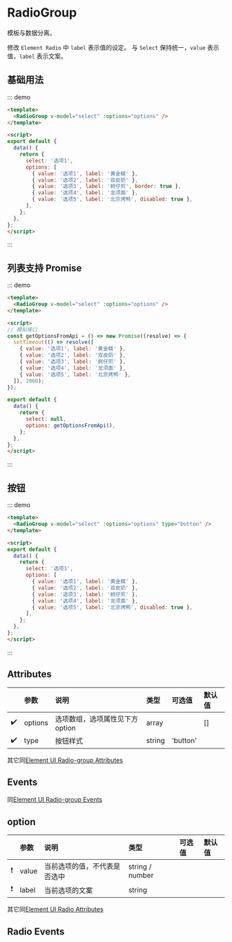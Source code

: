 # RadioGroup

模板与数据分离。

修改 `Element Radio` 中 `label` 表示值的设定。
与 `Select` 保持统一，`value` 表示值，`label` 表示文案。

## 基础用法

::: demo
```html
<template>
  <RadioGroup v-model="select" :options="options" />
</template>

<script>
export default {
  data() {
    return {
      select: '选项1',
      options: [
        { value: '选项1', label: '黄金糕' },
        { value: '选项2', label: '双皮奶' },
        { value: '选项3', label: '蚵仔煎', border: true },
        { value: '选项4', label: '龙须面' },
        { value: '选项5', label: '北京烤鸭', disabled: true },
      ],
    };
  },
};
</script>
```
:::

## 列表支持 Promise

::: demo
```html
<template>
  <RadioGroup v-model="select" :options="options" />
</template>

<script>
// 模拟接口
const getOptionsFromApi = () => new Promise((resolve) => {
  setTimeout(() => resolve([
    { value: '选项1', label: '黄金糕' },
    { value: '选项2', label: '双皮奶' },
    { value: '选项3', label: '蚵仔煎' },
    { value: '选项4', label: '龙须面' },
    { value: '选项5', label: '北京烤鸭' },
  ]), 2000);
});

export default {
  data() {
    return {
      select: null,
      options: getOptionsFromApi(),
    };
  },
};
</script>
```
:::

## 按钮

::: demo
```html
<template>
  <RadioGroup v-model="select" :options="options" type="button" />
</template>

<script>
export default {
  data() {
    return {
      select: '选项1',
      options: [
        { value: '选项1', label: '黄金糕' },
        { value: '选项2', label: '双皮奶' },
        { value: '选项3', label: '蚵仔煎' },
        { value: '选项4', label: '龙须面' },
        { value: '选项5', label: '北京烤鸭', disabled: true },
      ],
    };
  },
};
</script>
```
:::

## Attributes

|  | 参数 | 说明 | 类型 | 可选值 | 默认值 |
| :--: | :-- | :-- | :-- | :-- | :-- |
| ✔️ | options | 选项数组，选项属性见下方option | array |  | [] |
| ✔️ | type | 按钮样式 | string | 'button'  |  |

其它同[Element UI  Radio-group Attributes](https://element.eleme.cn/#/zh-CN/component/radio#radio-group-attributes)

## Events

同[Element UI  Radio-group Events](https://element.eleme.cn/#/zh-CN/component/radio#radio-group-events)

## option

|  | 参数 | 说明 | 类型 | 可选值 | 默认值 |
| :--: | :-- | :-- | :-- | :-- | :-- |
| ❗ | value | 当前选项的值，不代表是否选中 | string / number |  |  |
| ❗ | label | 当前选项的文案 | string |  |  |

其它同[Element UI  Radio Attributes](https://element.eleme.cn/#/zh-CN/component/radio#radio-attributes)

## Radio Events

<NotSupport />
